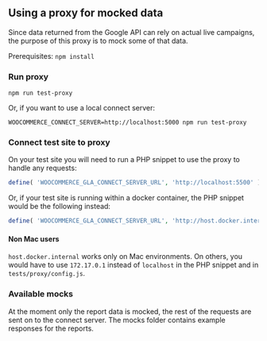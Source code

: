 Using a proxy for mocked data
---

Since data returned from the Google API can rely on actual live campaigns, the purpose of this proxy is to mock some of that data.

Prerequisites:
`npm install`

### Run proxy

```
npm run test-proxy
```

Or, if you want to use a local connect server:
```
WOOCOMMERCE_CONNECT_SERVER=http://localhost:5000 npm run test-proxy
```

### Connect test site to proxy

On your test site you will need to run a PHP snippet to use the proxy to handle any requests:

```php
define( 'WOOCOMMERCE_GLA_CONNECT_SERVER_URL', 'http://localhost:5500' );
```

Or, if your test site is running within a docker container, the PHP snippet would be the following instead:

```php
define( 'WOOCOMMERCE_GLA_CONNECT_SERVER_URL', 'http://host.docker.internal:5500' );
```

#### Non Mac users
`host.docker.internal` works only on Mac environments. On others, you would have to use `172.17.0.1` instead of `localhost` in the PHP snippet and in `tests/proxy/config.js`.

### Available mocks

At the moment only the report data is mocked, the rest of the requests are sent on to the connect server. The mocks folder contains example responses for the reports.
